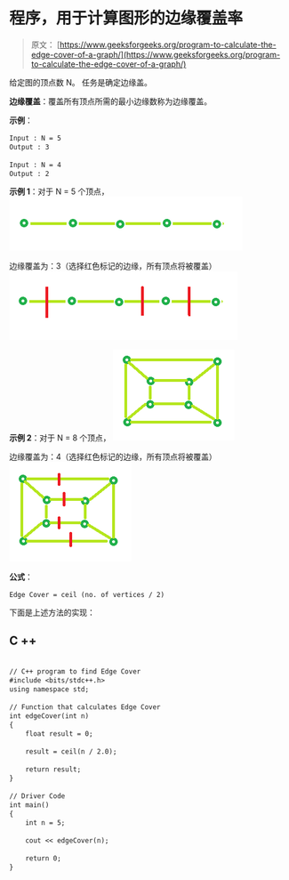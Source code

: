 # 程序，用于计算图形的边缘覆盖率

> 原文： [https://www.geeksforgeeks.org/program-to-calculate-the-edge-cover-of-a-graph/](https://www.geeksforgeeks.org/program-to-calculate-the-edge-cover-of-a-graph/)

给定图的顶点数 N。 任务是确定边缘盖。

**边缘覆盖**：覆盖所有顶点所需的最小边缘数称为边缘覆盖。

**示例**：

```
Input : N = 5
Output : 3

Input : N = 4
Output : 2

```

**示例 1**：对于 N = 5 个顶点，
![](img/41fcfa7d1b208d11a0deb6a893ad0599.png)

边缘覆盖为：3（选择红色标记的边缘，所有顶点将被覆盖）
![](img/c0aa0a293716b998a60b5adddc1f14c3.png)

**示例 2**：对于 N = 8 个顶点，
![](img/8a1f62204fc8eb5cbddfe454b3330719.png)

边缘覆盖为：4（选择红色标记的边缘，所有顶点将被覆盖）
![](img/7b76e855860e79d7073da80d196b3b3b.png)

**公式**：

```
Edge Cover = ceil (no. of vertices / 2)

```

下面是上述方法的实现：

## C ++

```

// C++ program to find Edge Cover 
#include <bits/stdc++.h> 
using namespace std; 

// Function that calculates Edge Cover 
int edgeCover(int n) 
{ 
    float result = 0; 

    result = ceil(n / 2.0); 

    return result; 
} 

// Driver Code 
int main() 
{ 
    int n = 5; 

    cout << edgeCover(n); 

    return 0; 
} 

```